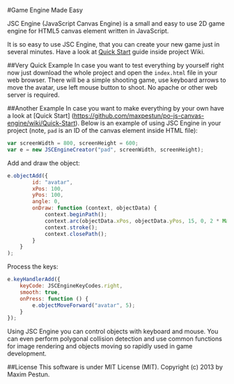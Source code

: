 #Game Engine Made Easy

JSC Engine (JavaScript Canvas Engine) is a small and easy to use 2D game engine for HTML5 canvas element written in JavaScript.

It is so easy to use JSC Engine, that you can create your new game just in several minutes. Have a look at [Quick Start](https://github.com/maxpestun/po-js-canvas-engine/wiki/Quick-Start) guide inside project Wiki.

##Very Quick Example
In case you want to test everything by yourself right now just download the whole project and open the `index.html` file in your web browser. There will be a simple shooting game, use keyboard arrows to move the avatar, use left mouse button to shoot. No apache or other web server is required.

##Another Example
In case you want to make everything by your own have a look at [Quick Start] (https://github.com/maxpestun/po-js-canvas-engine/wiki/Quick-Start). Below is an example of using JSC Engine in your project (note, `pad` is an ID of the canvas element inside HTML file):
```javascript
var screenWidth = 800, screenHeight = 600;
var e = new JSCEngineCreator("pad", screenWidth, screenHeight);
```

Add and draw the object:
```javascript
e.objectAdd({
        id: "avatar",
        xPos: 100,
        yPos: 100,
        angle: 0,
        onDraw: function (context, objectData) {
            context.beginPath();
            context.arc(objectData.xPos, objectData.yPos, 15, 0, 2 * Math.PI);
            context.stroke();
            context.closePath();
        }
    }
);
```

Process the keys:
```javascript
e.keyHandlerAdd({
    keyCode: JSCEngineKeyCodes.right,
    smooth: true,
    onPress: function () {
        e.objectMoveForward("avatar", 5);
    }
});
```

Using JSC Engine you can control objects with keyboard and mouse. You can even perform polygonal collision detection and use common functions for image rendering and objects moving so rapidly used in game development.

##License
This software is under MIT License (MIT). Copyright (c) 2013 by Maxim Pestun.
